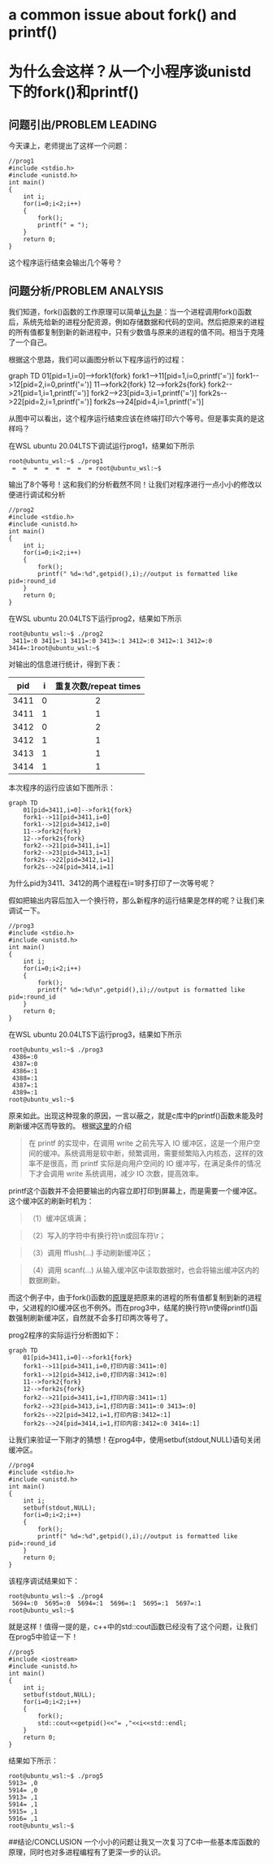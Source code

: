 # a common issue about fork() and printf()
# 为什么会这样？从一个小程序谈unistd下的fork()和printf()
<script src="mermaid.full.min.js"></script>

## 问题引出/PROBLEM LEADING
今天课上，老师提出了这样一个问题：

```
//prog1
#include <stdio.h>
#include <unistd.h>
int main()
{
    int i;
    for(i=0;i<2;i++)
    {
        fork();
        printf(" = ");
    }
    return 0;
}
```

这个程序运行结束会输出几个等号？

## 问题分析/PROBLEM ANALYSIS
我们知道，fork()函数的工作原理可以简单[认为是](https://www.cnblogs.com/bastard/archive/2012/08/31/2664896.html)：当一个进程调用fork()函数后，系统先给新的进程分配资源，例如存储数据和代码的空间。然后把原来的进程的所有值都复制到新的新进程中，只有少数值与原来的进程的值不同。相当于克隆了一个自己。

根据这个思路，我们可以画图分析以下程序运行的过程：
<div class="mermaid">
graph TD
    01[pid=1,i=0]-->fork1{fork}
    fork1-->11[pid=1,i=0,printf&#40'='&#41]
    fork1-->12[pid=2,i=0,printf&#40'='&#41]
    11-->fork2{fork}
    12-->fork2s{fork}
    fork2-->21[pid=1,i=1,printf&#40'='&#41]
    fork2-->23[pid=3,i=1,printf&#40'='&#41]
    fork2s-->22[pid=2,i=1,printf&#40'='&#41]
    fork2s-->24[pid=4,i=1,printf&#40'='&#41]
</div>

从图中可以看出，这个程序运行结束应该在终端打印六个等号。但是事实真的是这样吗？

在WSL ubuntu 20.04LTS下调试运行prog1，结果如下所示

```
root@ubuntu_wsl:~$ ./prog1
 =  =  =  =  =  =  =  = root@ubuntu_wsl:~$
```

输出了8个等号！这和我们的分析截然不同！让我们对程序进行一点小小的修改以便进行调试和分析

```
//prog2
#include <stdio.h>
#include <unistd.h>
int main()
{
    int i;
    for(i=0;i<2;i++)
    {
        fork();
        printf(" %d=:%d",getpid(),i);//output is formatted like pid=:round_id
    }
    return 0;
}
```

在WSL ubuntu 20.04LTS下运行prog2，结果如下所示
```
root@ubuntu_wsl:~$ ./prog2
 3411=:0 3411=:1 3411=:0 3413=:1 3412=:0 3412=:1 3412=:0 3414=:1root@ubuntu_wsl:~$
```

对输出的信息进行统计，得到下表：

|pid  |i  | 重复次数/repeat times |
|:-: |:-: |:-: |
|3411|0 |2 |
|3411| 1|1 |
|3412| 0|2 |
|3412| 1|1 |
|3413| 1|1 |
|3414| 1|1 |

本次程序的运行应该如下图所示：
```mermaid
graph TD
    01[pid=3411,i=0]-->fork1{fork}
    fork1-->11[pid=3411,i=0]
    fork1-->12[pid=3412,i=0]
    11-->fork2{fork}
    12-->fork2s{fork}
    fork2-->21[pid=3411,i=1]
    fork2-->23[pid=3413,i=1]
    fork2s-->22[pid=3412,i=1]
    fork2s-->24[pid=3414,i=1]
```
为什么pid为3411、3412的两个进程在i=1时多打印了一次等号呢？

假如把输出内容后加入一个换行符，那么新程序的运行结果是怎样的呢？让我们来调试一下。

```
//prog3
#include <stdio.h>
#include <unistd.h>
int main()
{
    int i;
    for(i=0;i<2;i++)
    {
        fork();
        printf(" %d=:%d\n",getpid(),i);//output is formatted like pid=:round_id
    }
    return 0;
}
```

在WSL ubuntu 20.04LTS下运行prog3，结果如下所示
```
root@ubuntu_wsl:~$ ./prog3
 4386=:0
 4387=:0
 4386=:1
 4388=:1
 4387=:1
 4389=:1
root@ubuntu_wsl:~$
```
原来如此。出现这种现象的原因，一言以蔽之，就是c库中的printf()函数未能及时刷新缓冲区而导致的。
根据[这里](https://blog.csdn.net/k346k346/article/details/52252626)的介绍
> 在 printf 的实现中，在调用 write 之前先写入 IO 缓冲区，这是一个用户空间的缓冲。系统调用是软中断，频繁调用，需要频繁陷入内核态，这样的效率不是很高，而 printf 实际是向用户空间的 IO 缓冲写，在满足条件的情况下才会调用 write 系统调用，减少 IO 次数，提高效率。

printf这个函数并不会把要输出的内容立即打印到屏幕上，而是需要一个缓冲区。这个缓冲区的刷新时机为：
>（1）缓冲区填满；

>（2）写入的字符中有换行符\n或回车符\r；

>（3）调用 fflush(…) 手动刷新缓冲区；

>（4）调用 scanf(…) 从输入缓冲区中读取数据时，也会将输出缓冲区内的数据刷新。

而这个例子中，由于fork()函数的[原理](https://www.geeksforgeeks.org/fork-system-call/)是把原来的进程的所有值都复制到新的进程中，父进程的IO缓冲区也不例外。而在prog3中，结尾的换行符\\n使得printf()函数强制刷新缓冲区，自然就不会多打印两次等号了。

prog2程序的实际运行分析图如下：
```mermaid
graph TD
    01[pid=3411,i=0]-->fork1{fork}
    fork1-->11[pid=3411,i=0,打印内容:3411=:0]
    fork1-->12[pid=3412,i=0,打印内容:3412=:0]
    11-->fork2{fork}
    12-->fork2s{fork}
    fork2-->21[pid=3411,i=1,打印内容:3411=:1]
    fork2-->23[pid=3413,i=1,打印内容:3411=:0 3413=:0]
    fork2s-->22[pid=3412,i=1,打印内容:3412=:1]
    fork2s-->24[pid=3414,i=1,打印内容:3412=:0 3414=:1]
```

让我们来验证一下刚才的猜想！在prog4中，使用setbuf(stdout,NULL)语句关闭缓冲区。
```
//prog4
#include <stdio.h>
#include <unistd.h>
int main()
{
    int i;
    setbuf(stdout,NULL);
    for(i=0;i<2;i++)
    {
        fork();
        printf(" %d=:%d",getpid(),i);//output is formatted like pid=:round_id
    }
    return 0;
}
```
该程序调试结果如下：
```
root@ubuntu_wsl:~$ ./prog4
 5694=:0  5695=:0  5694=:1  5696=:1  5695=:1  5697=:1 root@ubuntu_wsl:~$
```

就是这样！值得一提的是，c++中的std::cout函数已经没有了这个问题，让我们在prog5中验证一下！

```
//prog5
#include <iostream>
#include <unistd.h>
int main()
{
    int i;
    setbuf(stdout,NULL);
    for(i=0;i<2;i++)
    {
        fork();
        std::cout<<getpid()<<"= ,"<<i<<std::endl;
    }
    return 0;
}
```
结果如下所示：
```
root@ubuntu_wsl:~$ ./prog5
5913= ,0
5914= ,0
5913= ,1
5914= ,1
5915= ,1
5916= ,1
root@ubuntu_wsl:~$ 
```

##结论/CONCLUSION
一个小小的问题让我又一次复习了C中一些基本库函数的原理，同时也对多进程编程有了更深一步的认识。


